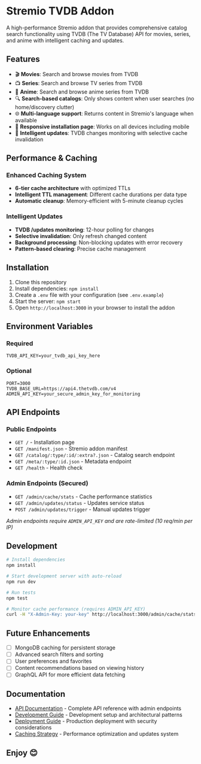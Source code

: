 # Stremio TVDB Addon

A high-performance Stremio addon that provides comprehensive catalog search functionality using TVDB (The TV Database) API for movies, series, and anime with intelligent caching and updates.

## Features

- 🎬 **Movies**: Search and browse movies from TVDB
- 📺 **Series**: Search and browse TV series from TVDB  
- 🎌 **Anime**: Search and browse anime series from TVDB
- 🔍 **Search-based catalogs**: Only shows content when user searches (no home/discovery clutter)
- 🌐 **Multi-language support**: Returns content in Stremio's language when available
- 📱 **Responsive installation page**: Works on all devices including mobile
- 🔄 **Intelligent updates**: TVDB changes monitoring with selective cache invalidation

## Performance & Caching

### Enhanced Caching System
- **6-tier cache architecture** with optimized TTLs
- **Intelligent TTL management**: Different cache durations per data type
- **Automatic cleanup**: Memory-efficient with 5-minute cleanup cycles

### Intelligent Updates
- **TVDB /updates monitoring**: 12-hour polling for changes
- **Selective invalidation**: Only refresh changed content
- **Background processing**: Non-blocking updates with error recovery
- **Pattern-based clearing**: Precise cache management

## Installation

1. Clone this repository
2. Install dependencies: `npm install`
3. Create a `.env` file with your configuration (see `.env.example`)
4. Start the server: `npm start`
5. Open `http://localhost:3000` in your browser to install the addon

## Environment Variables

### Required
```
TVDB_API_KEY=your_tvdb_api_key_here
```

### Optional
```
PORT=3000
TVDB_BASE_URL=https://api4.thetvdb.com/v4
ADMIN_API_KEY=your_secure_admin_key_for_monitoring
```

## API Endpoints

### Public Endpoints
- `GET /` - Installation page
- `GET /manifest.json` - Stremio addon manifest
- `GET /catalog/:type/:id/:extra?.json` - Catalog search endpoint
- `GET /meta/:type/:id.json` - Metadata endpoint
- `GET /health` - Health check

### Admin Endpoints (Secured)
- `GET /admin/cache/stats` - Cache performance statistics
- `GET /admin/updates/status` - Updates service status  
- `POST /admin/updates/trigger` - Manual updates trigger

*Admin endpoints require `ADMIN_API_KEY` and are rate-limited (10 req/min per IP)*

## Development

```bash
# Install dependencies
npm install

# Start development server with auto-reload
npm run dev

# Run tests
npm test

# Monitor cache performance (requires ADMIN_API_KEY)
curl -H "X-Admin-Key: your-key" http://localhost:3000/admin/cache/stats
```


## Future Enhancements

- [ ] MongoDB caching for persistent storage
- [ ] Advanced search filters and sorting
- [ ] User preferences and favorites
- [ ] Content recommendations based on viewing history
- [ ] GraphQL API for more efficient data fetching

## Documentation

- [API Documentation](docs/API.md) - Complete API reference with admin endpoints
- [Development Guide](docs/DEVELOPMENT.md) - Development setup and architectural patterns  
- [Deployment Guide](docs/DEPLOYMENT.md) - Production deployment with security considerations
- [Caching Strategy](docs/CACHING_STRATEGY.md) - Performance optimization and updates system

## Enjoy 😊